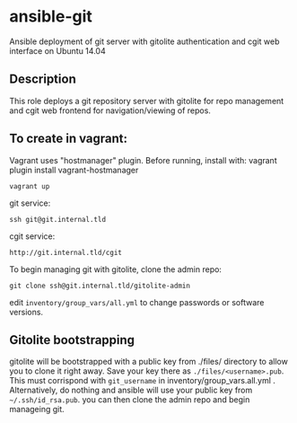 # ansible-git
Ansible deployment of git server with gitolite authentication and cgit web interface on Ubuntu 14.04

## Description

This role deploys a git repository server with gitolite for repo management and cgit web frontend for navigation/viewing of repos.

## To create in vagrant:
Vagrant uses "hostmanager" plugin. Before running, install with: vagrant plugin install vagrant-hostmanager

`vagrant up`

git service:

`ssh git@git.internal.tld`

cgit service:

`http://git.internal.tld/cgit`

To begin managing git with gitolite, clone the admin repo:

`git clone ssh@git.internal.tld/gitolite-admin`

edit `inventory/group_vars/all.yml` to change passwords or software versions.

## Gitolite bootstrapping
gitolite will be bootstrapped with a public key from ./files/ directory to allow you to clone it right away. Save your key there as `./files/<username>.pub`. This <username> must corrispond with `git_username` in inventory/group_vars.all.yml . Alternatively, do nothing and ansible will use your public key from `~/.ssh/id_rsa.pub`.
you can then clone the admin repo and begin manageing git.


